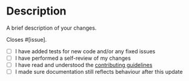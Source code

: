 # Description

A brief description of your changes.

Closes #[issue].

- [ ] I have added tests for new code and/or any fixed issues
- [ ] I have performed a self-review of my changes
- [ ] I have read and understood the [contributing guidelines](/kivra/unique/blob/main/CONTRIBUTING.md)
- [ ] I made sure documentation still reflects behaviour after this update
